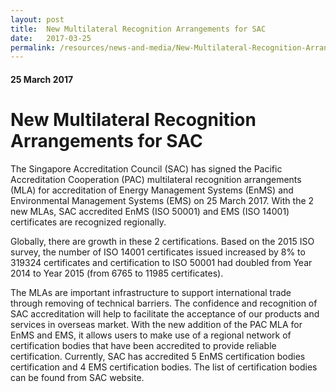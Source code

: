 ```yaml
---
layout: post
title:  New Multilateral Recognition Arrangements for SAC
date:   2017-03-25
permalink: /resources/news-and-media/New-Multilateral-Recognition-Arrangements-for-SAC
---
```

#### 25 March 2017
# **New Multilateral Recognition Arrangements for SAC**

The Singapore Accreditation Council (SAC) has signed the Pacific Accreditation Cooperation (PAC) multilateral recognition arrangements (MLA) for accreditation of Energy Management Systems (EnMS) and Environmental Management Systems (EMS) on 25 March 2017.  With the 2 new MLAs, SAC accredited EnMS (ISO 50001) and EMS (ISO 14001) certificates are recognized regionally.
 
Globally, there are growth in these 2 certifications.  Based on the 2015 ISO survey, the number of ISO 14001 certificates issued increased by 8% to  319324 certificates and certification to ISO 50001 had doubled from Year 2014 to Year 2015 (from 6765 to 11985 certificates).  
 
The MLAs are important infrastructure to support international  trade through removing of technical barriers.  The confidence and recognition of SAC accreditation will help to facilitate the acceptance of our products and services in overseas market. With the new addition of the PAC MLA for EnMS and EMS, it allows users to make use of a regional network of certification bodies that have been accredited to provide reliable certification.  Currently, SAC has accredited 5 EnMS certification bodies certification and 4 EMS certification bodies.  The list of certification bodies can be found from SAC website.
